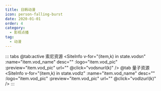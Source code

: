 ```yaml
---
title: 日韩动漫
icon: person-falling-burst
date: 2020-01-01
order: 4
category:
  - 影视点播
tag:
  - 动漫
---
```


<ArtPlayer :src="state.src" :config="mpConfig(state.PlayList)" type="Hls"/>

::: tabs
@tab:active 索尼资源
<SiteInfo v-for="(item,k) in state.vodsn" :name="item.vod_name" desc="" :logo="item.vod_pic"
:preview="item.vod_pic" url="" @click="vodsnurl(k)" />
@tab 量子资源
<SiteInfo v-for="(item,k) in state.vodlz" :name="item.vod_name" desc="" :logo="item.vod_pic"
:preview="item.vod_pic" url="" @click="vodlzurl(k)" />
:::

<script setup lang="ts">
  import { vod } from 'db'
  import { mpConfig } from 'cps/artConst'
  import { useStorage } from '@vueuse/core'
  import { onMounted, nextTick, onDeactivated } from "vue";

  const state = useStorage(
    "vod-rhdm",
    {
      src:"",
      vodsn: [],
      vodlz: [],
      PlayList: []
    }
  )

  onMounted(async () => {
    const suonizy = await vod.find({ "name": "snzy-30" })
    const lzcaiji = await vod.find({ "name": "lzzy-30" })
    state.value.vodsn = suonizy.data
    state.value.vodlz = lzcaiji.data
    vodsnurl(0)
  });
 const vodsnurl = (key) => {
    const { vodsn } = state.value
    state.value.PlayList =vodsn[key].play_list
    state.value.tip = vodsn[key].vod_content
    state.value.src = vodsn[key].play_list[0].url
  }
  const vodlzurl = (key) => {
    const { vodlz } = state.value
    state.value.PlayList =vodlz[key].play_list
    state.value.src = vodlz[key].play_list[0].url
  }
</script>
